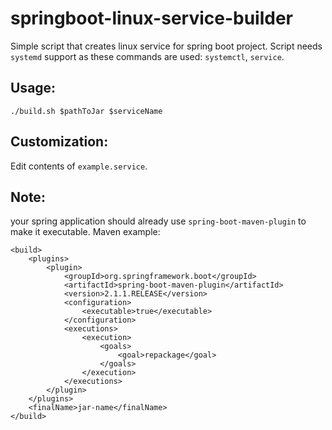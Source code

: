 # springboot-linux-service-builder
Simple script that creates linux service for spring boot project. Script needs `systemd` support as these commands are used: `systemctl`, `service`.

## Usage:

```
./build.sh $pathToJar $serviceName
```

## Customization:

Edit contents of `example.service`.

## Note:

your spring application should already use `spring-boot-maven-plugin` to make it executable. Maven example:


	<build>
		<plugins>
			<plugin>
				<groupId>org.springframework.boot</groupId>
				<artifactId>spring-boot-maven-plugin</artifactId>
				<version>2.1.1.RELEASE</version>
				<configuration>
					<executable>true</executable>
				</configuration>
				<executions>
					<execution>
						<goals>
							<goal>repackage</goal>
						</goals>
					</execution>
				</executions>
			</plugin>
		</plugins>
		<finalName>jar-name</finalName>
	</build>


